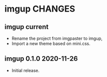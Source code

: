 imgup CHANGES
=============

imgup current
----------------------

- Rename the project from imgpaster to imgup,
- Import a new theme based on mini.css.

imgup 0.1.0 2020-11-26
----------------------

- Initial release.
